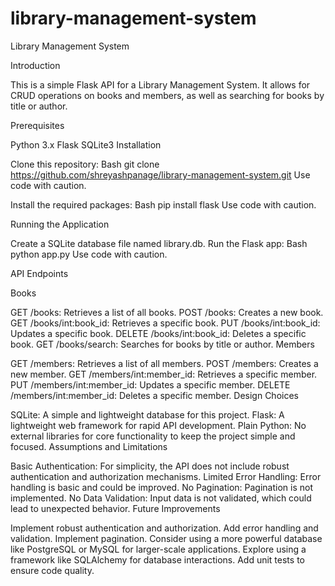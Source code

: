 # library-management-system
Library Management System

Introduction

This is a simple Flask API for a Library Management System. It allows for CRUD operations on books and members, as well as searching for books by title or author.

Prerequisites

Python 3.x
Flask
SQLite3
Installation

Clone this repository:
Bash
git clone https://github.com/shreyashpanage/library-management-system.git
Use code with caution.

Install the required packages:
Bash
pip install flask
Use code with caution.

Running the Application

Create a SQLite database file named library.db.
Run the Flask app:
Bash
python app.py
Use code with caution.

API Endpoints

Books

GET /books: Retrieves a list of all books.
POST /books: Creates a new book.
GET /books/int:book_id: Retrieves a specific book.
PUT /books/int:book_id: Updates a specific book.
DELETE /books/int:book_id: Deletes a specific book.
GET /books/search: Searches for books by title or author.
Members

GET /members: Retrieves a list of all members.
POST /members: Creates a new member.
GET /members/int:member_id: Retrieves a specific member.
PUT /members/int:member_id: Updates a specific member.
DELETE /members/int:member_id: Deletes a specific member.
Design Choices

SQLite: A simple and lightweight database for this project.
Flask: A lightweight web framework for rapid API development.
Plain Python: No external libraries for core functionality to keep the project simple and focused.
Assumptions and Limitations

Basic Authentication: For simplicity, the API does not include robust authentication and authorization mechanisms.
Limited Error Handling: Error handling is basic and could be improved.
No Pagination: Pagination is not implemented.
No Data Validation: Input data is not validated, which could lead to unexpected behavior.
Future Improvements

Implement robust authentication and authorization.
Add error handling and validation.
Implement pagination.
Consider using a more powerful database like PostgreSQL or MySQL for larger-scale applications.
Explore using a framework like SQLAlchemy for database interactions.
Add unit tests to ensure code quality.
